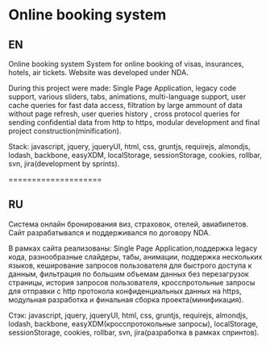 Online booking system
====================

<h2>EN</h2>

Online booking system
System for online booking of visas, insurances, hotels, air tickets. Website was developed under NDA.

During this project were made: Single Page Application, legacy code support, various sliders, tabs, animations, multi-language support, user cache queries  for fast data access, filtration by large ammount of data without page refresh, user queries history , cross protocol queries for sending confidential data from http to https, modular development and final project construction(minification).

Stack: javascript, jquery, jqueryUI, html, css, gruntjs, requirejs, almondjs, lodash, backbone, easyXDM, localStorage, sessionStorage, cookies, rollbar, svn, jira(development by sprints).

====================

<h2>RU</h2>

Система онлайн бронирования виз, страховок, отелей, авиабилетов.
Сайт разрабатывался и поддерживался по договору NDA.

В рамках сайта реализованы: Single Page Application,поддержка legacy кода, разнообразные слайдеры, табы, анимации, поддержка нескольких языков, кеширование запросов пользователя для быстрого доступа к данным, фильтрация по большим объемам данных без перезагрузок страницы, история запросов пользователя, кросспротольные запросы для отправки с http протокола конфиденциальных данных на https, модульная разработка и финальная сборка проекта(минификация).

Стэк: javascript, jquery, jqueryUI, html, css, gruntjs, requirejs, almondjs, lodash, backbone, easyXDM(кросспротокольные запросы), localStorage, sessionStorage, cookies, rollbar, svn, jira(разработка в рамках спринтов).

